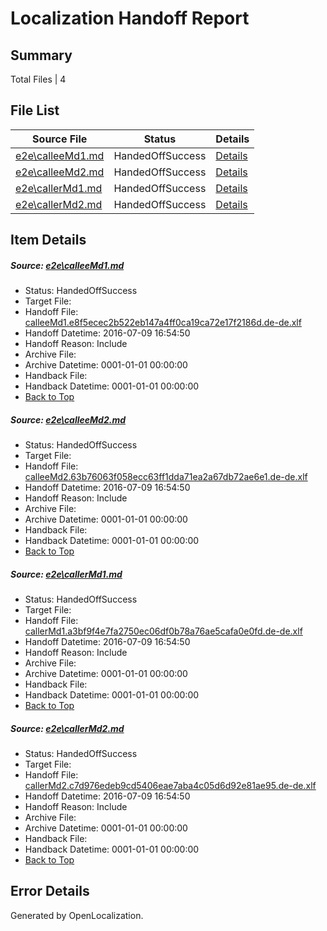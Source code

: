 # <a name='report-top'></a> Localization Handoff Report

## Summary
 Total Files | 4

## File List
 Source File | Status | Details 
 ----------- | ------ | ------- 
 [e2e\calleeMd1.md](https://github.com/OpenLocalizationTestOrg/oltest/blob/b9ec3c8a32705c5d8d68a6a061e0adb3c479f9d4/e2e/calleeMd1.md) | HandedOffSuccess | [Details](#d6a5f57611288279b295f9eba54fb0ea507fb39d1)
 [e2e\calleeMd2.md](https://github.com/OpenLocalizationTestOrg/oltest/blob/b9ec3c8a32705c5d8d68a6a061e0adb3c479f9d4/e2e/calleeMd2.md) | HandedOffSuccess | [Details](#c46365e8f5f3925a484cb08b9870c0547c6e58a52)
 [e2e\callerMd1.md](https://github.com/OpenLocalizationTestOrg/oltest/blob/b9ec3c8a32705c5d8d68a6a061e0adb3c479f9d4/e2e/callerMd1.md) | HandedOffSuccess | [Details](#00f51028c7c44e8ec7277628be8a123a21a707c53)
 [e2e\callerMd2.md](https://github.com/OpenLocalizationTestOrg/oltest/blob/b9ec3c8a32705c5d8d68a6a061e0adb3c479f9d4/e2e/callerMd2.md) | HandedOffSuccess | [Details](#e9476ef94c1f86468e4d61a8daaa9d2f7d34546d4)

## Item Details
##### <a name='d6a5f57611288279b295f9eba54fb0ea507fb39d1'></a> Source: [e2e\calleeMd1.md](https://github.com/OpenLocalizationTestOrg/oltest/blob/b9ec3c8a32705c5d8d68a6a061e0adb3c479f9d4/e2e/calleeMd1.md)
* Status: HandedOffSuccess
* Target File: 
* Handoff File: [calleeMd1.e8f5ecec2b522eb147a4ff0ca19ca72e17f2186d.de-de.xlf](https://github.com/OpenLocalizationTestOrg/olhandoff-e2e/blob/7e8332fbec40b84a6d92b2630582f42b57533494/ol-handoff/OpenLocalizationTestOrg/oltest-dede-fly/ci/ht/calleeMd1.e8f5ecec2b522eb147a4ff0ca19ca72e17f2186d.de-de.xlf)
* Handoff Datetime: 2016-07-09 16:54:50
* Handoff Reason: Include
* Archive File: 
* Archive Datetime: 0001-01-01 00:00:00
* Handback File: 
* Handback Datetime: 0001-01-01 00:00:00
* [Back to Top](#report-top)

##### <a name='c46365e8f5f3925a484cb08b9870c0547c6e58a52'></a> Source: [e2e\calleeMd2.md](https://github.com/OpenLocalizationTestOrg/oltest/blob/b9ec3c8a32705c5d8d68a6a061e0adb3c479f9d4/e2e/calleeMd2.md)
* Status: HandedOffSuccess
* Target File: 
* Handoff File: [calleeMd2.63b76063f058ecc63ff1dda71ea2a67db72ae6e1.de-de.xlf](https://github.com/OpenLocalizationTestOrg/olhandoff-e2e/blob/7e8332fbec40b84a6d92b2630582f42b57533494/ol-handoff/OpenLocalizationTestOrg/oltest-dede-fly/ci/ht/calleeMd2.63b76063f058ecc63ff1dda71ea2a67db72ae6e1.de-de.xlf)
* Handoff Datetime: 2016-07-09 16:54:50
* Handoff Reason: Include
* Archive File: 
* Archive Datetime: 0001-01-01 00:00:00
* Handback File: 
* Handback Datetime: 0001-01-01 00:00:00
* [Back to Top](#report-top)

##### <a name='00f51028c7c44e8ec7277628be8a123a21a707c53'></a> Source: [e2e\callerMd1.md](https://github.com/OpenLocalizationTestOrg/oltest/blob/b9ec3c8a32705c5d8d68a6a061e0adb3c479f9d4/e2e/callerMd1.md)
* Status: HandedOffSuccess
* Target File: 
* Handoff File: [callerMd1.a3bf9f4e7fa2750ec06df0b78a76ae5cafa0e0fd.de-de.xlf](https://github.com/OpenLocalizationTestOrg/olhandoff-e2e/blob/7e8332fbec40b84a6d92b2630582f42b57533494/ol-handoff/OpenLocalizationTestOrg/oltest-dede-fly/ci/ht/callerMd1.a3bf9f4e7fa2750ec06df0b78a76ae5cafa0e0fd.de-de.xlf)
* Handoff Datetime: 2016-07-09 16:54:50
* Handoff Reason: Include
* Archive File: 
* Archive Datetime: 0001-01-01 00:00:00
* Handback File: 
* Handback Datetime: 0001-01-01 00:00:00
* [Back to Top](#report-top)

##### <a name='e9476ef94c1f86468e4d61a8daaa9d2f7d34546d4'></a> Source: [e2e\callerMd2.md](https://github.com/OpenLocalizationTestOrg/oltest/blob/b9ec3c8a32705c5d8d68a6a061e0adb3c479f9d4/e2e/callerMd2.md)
* Status: HandedOffSuccess
* Target File: 
* Handoff File: [callerMd2.c7d976edeb9cd5406eae7aba4c05d6d92e81ae95.de-de.xlf](https://github.com/OpenLocalizationTestOrg/olhandoff-e2e/blob/7e8332fbec40b84a6d92b2630582f42b57533494/ol-handoff/OpenLocalizationTestOrg/oltest-dede-fly/ci/ht/callerMd2.c7d976edeb9cd5406eae7aba4c05d6d92e81ae95.de-de.xlf)
* Handoff Datetime: 2016-07-09 16:54:50
* Handoff Reason: Include
* Archive File: 
* Archive Datetime: 0001-01-01 00:00:00
* Handback File: 
* Handback Datetime: 0001-01-01 00:00:00
* [Back to Top](#report-top)


## Error Details

Generated by OpenLocalization.
